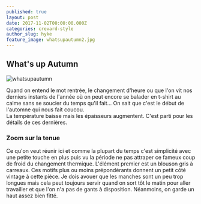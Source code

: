```yaml
---
published: true
layout: post
date: 2017-11-02T00:00:00.000Z
categories: crevard-style
author_slug: hyke
feature_image: whatsupautumn2.jpg
---
```

## What's up Autumn 

![whatsupautumn]({{site.url}}/{{site.baseurl}}img/whatsupautumn.jpg)

Quand on entend le mot rentrée, le changement d'heure ou que l'on vit nos derniers instants de l'année où on peut encore se balader en t-shirt au calme sans se soucier du temps qu'il fait... On sait que c'est le début de l'automne qui nous fait coucou.  
La température baisse mais les épaisseurs augmentent. C'est parti pour les détails de ces dernières.

### Zoom sur la tenue

Ce qu'on veut réunir ici et comme la plupart du temps c'est simplicité avec une petite touche en plus puis vu la période ne pas attraper ce fameux coup de froid du changement thermique.
L'élément premier est un blouson gris à carreaux. Ces motifs plus ou moins prépondérants donnent un petit côté vintage à cette pièce. Je dois avouer que les manches sont un peu trop longues mais cela peut toujours servir quand on sort tôt le matin pour aller travailler et que l'on n'a pas de gants à disposition. Néanmoins, on garde un haut assez bien fitté.  



